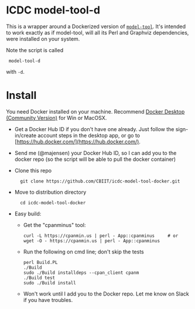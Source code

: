 # ICDC model-tool-d

This is a wrapper around a Dockerized version of [`model-tool`](https://github.com/CBIIT/icdc-model-tools). It's intended to work exactly as if model-tool, will all its Perl and Graphviz dependencies, were installed on your system.

Note the script is called

     model-tool-d

with ``-d``.


# Install

You need Docker installed on your machine. Recommend [Docker Desktop (Community Version)](https://www.docker.com/products/docker-desktop) for Win or MacOSX.

* Get a Docker Hub ID if you don't have one already. Just follow the sign-in/create account steps in the desktop app, or go to [https://hub.docker.com/](https://hub.docker.com/).

* Send me (@majensen) your Docker Hub ID, so I can add you to the docker repo (so the script will be able to pull the docker container)

* Clone this repo

        git clone https://github.com/CBIIT/icdc-model-tool-docker.git 

* Move to distribution directory

        cd icdc-model-tool-docker

* Easy build:

  * Get the "cpanminus" tool:

        curl -L https://cpanmin.us | perl - App::cpanminus     # or
        wget -O - https://cpanmin.us | perl - App::cpanminus

  * Run the following on cmd line; don't skip the tests

        perl Build.PL
        ./Build
		sudo ./Build installdeps --cpan_client cpanm
        ./Build test
        sudo ./Build install

  * Won't work until I add you to the Docker repo. Let me know on Slack if you have troubles.
